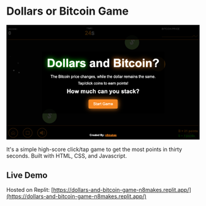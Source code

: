 # Dollars or Bitcoin Game

![alt text](./game-screenshot.png)

It's a simple high-score click/tap game to get the most points in thirty seconds. Built with HTML, CSS, and Javascript.

## Live Demo

Hosted on Replit: [https://dollars-and-bitcoin-game-n8makes.replit.app/](https://dollars-and-bitcoin-game-n8makes.replit.app/)
